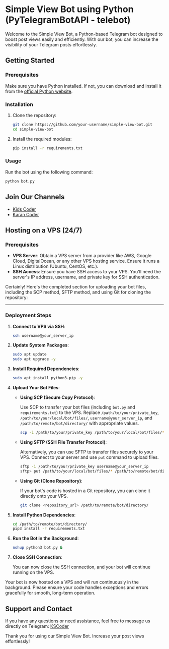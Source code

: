 # Simple View Bot using Python (PyTelegramBotAPI - telebot)

Welcome to the Simple View Bot, a Python-based Telegram bot designed to boost post views easily and efficiently. With our bot, you can increase the visibility of your Telegram posts effortlessly.

## Getting Started

### Prerequisites

Make sure you have Python installed. If not, you can download and install it from the [official Python website](https://www.python.org/).

### Installation

1. Clone the repository:

   ```bash
   git clone https://github.com/your-username/simple-view-bot.git
   cd simple-view-bot
   ```

2. Install the required modules:

   ```bash
   pip install -r requirements.txt
   ```

### Usage

Run the bot using the following command:

```bash
python bot.py
```

## Join Our Channels

- [Kids Coder](https://t.me/dddwww1212)
- [Karan Coder](https://t.me/sodhi_vip)

## Hosting on a VPS (24/7)

### Prerequisites

- **VPS Server**: Obtain a VPS server from a provider like AWS, Google Cloud, DigitalOcean, or any other VPS hosting service. Ensure it runs a Linux distribution (Ubuntu, CentOS, etc.).
- **SSH Access**: Ensure you have SSH access to your VPS. You'll need the server's IP address, username, and private key for SSH authentication.

Certainly! Here's the completed section for uploading your bot files, including the SCP method, SFTP method, and using Git for cloning the repository:

---

### Deployment Steps

1. **Connect to VPS via SSH**:

   ```bash
   ssh username@your_server_ip
   ```

2. **Update System Packages**:

   ```bash
   sudo apt update
   sudo apt upgrade -y
   ```

3. **Install Required Dependencies**:

   ```bash
   sudo apt install python3-pip -y
   ```

4. **Upload Your Bot Files**:

   - **Using SCP (Secure Copy Protocol)**:
   
     Use SCP to transfer your bot files (including `bot.py` and `requirements.txt`) to the VPS. Replace `/path/to/your/private_key`, `/path/to/your/local/bot/files/`, `username@your_server_ip`, and `/path/to/remote/bot/directory/` with appropriate values.
   
     ```bash
     scp -i /path/to/your/private_key /path/to/your/local/bot/files/* username@your_server_ip:/path/to/remote/bot/directory/
     ```

   - **Using SFTP (SSH File Transfer Protocol)**:

     Alternatively, you can use SFTP to transfer files securely to your VPS. Connect to your server and use `put` command to upload files.

     ```bash
     sftp -i /path/to/your/private_key username@your_server_ip
     sftp> put /path/to/your/local/bot/files/* /path/to/remote/bot/directory/
     ```

   - **Using Git (Clone Repository)**:

     If your bot's code is hosted in a Git repository, you can clone it directly onto your VPS.

     ```bash
     git clone <repository_url> /path/to/remote/bot/directory/
     ```

5. **Install Python Dependencies**:

   ```bash
   cd /path/to/remote/bot/directory/
   pip3 install -r requirements.txt
   ```

6. **Run the Bot in the Background**:

   ```bash
   nohup python3 bot.py &
   ```

7. **Close SSH Connection**:

   You can now close the SSH connection, and your bot will continue running on the VPS.

Your bot is now hosted on a VPS and will run continuously in the background. Please ensure your code handles exceptions and errors gracefully for smooth, long-term operation.

## Support and Contact

If you have any questions or need assistance, feel free to message us directly on Telegram: [KSCoder](https://t.me/kscoder)

Thank you for using our Simple View Bot. Increase your post views effortlessly!
